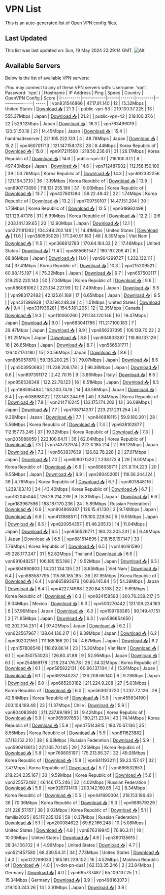 # VPN List

This is an auto-generated list of Open VPN config files.

## Last Updated

This list was last updated on: Sun, 19 May 2024 22:29:14 GMT.
![Alt](https://repobeats.axiom.co/api/embed/186b98318ef1479477931607c1ad7d823f12451f.svg "Repobeats analytics image")

## Available Servers

Below is the list of available VPN servers:

(You may connect to any of these VPN servers with: Username: 'vpn', Password: 'vpn'.)
| Hostname | IP Address | Ping | Speed | Country | OpenVPN Config | Score |
|----------|------------|------|-------|---------|----------------| ----- |
| vpn931546866 | 47.17.91.140 | 12 | 15.32Mbps | United States | [Download 📥](./configs/server_0_US.ovpn) | 21.3 |
| public-vpn-53 | 219.100.37.225 | 13 | 555.37Mbps | Japan | [Download 📥](./configs/server_1_JP.ovpn) | 21.2 |
| public-vpn-42 | 219.100.37.6 | 22 | 529.12Mbps | Japan | [Download 📥](./configs/server_2_JP.ovpn) | 16.3 |
| vpn763496019 | 120.51.50.19 | 21 | 14.45Mbps | Japan | [Download 📥](./configs/server_3_JP.ovpn) | 15.4 |
| handmadeserver | 221.105.222.133 | 4 | 48.78Mbps | Japan | [Download 📥](./configs/server_4_JP.ovpn) | 15.2 |
| vpn460701713 | 121.147.158.173 | 28 | 8.44Mbps | Korea Republic of | [Download 📥](./configs/server_5_KR.ovpn) | 15.0 |
| vpn917211560 | 218.50.236.61 | 31 | 29.17Mbps | Korea Republic of | [Download 📥](./configs/server_6_KR.ovpn) | 14.6 |
| public-vpn-37 | 219.100.37.1 | 8 | 497.40Mbps | Japan | [Download 📥](./configs/server_7_JP.ovpn) | 14.6 |
| vpn712487902 | 112.158.150.100 | 39 | 53.76Mbps | Korea Republic of | [Download 📥](./configs/server_8_KR.ovpn) | 14.3 |
| vpn692332256 | 121.164.37.10 | 36 | 3.19Mbps | Korea Republic of | [Download 📥](./configs/server_9_KR.ovpn) | 13.9 |
| vpn890773690 | 118.131.255.196 | 37 | 9.06Mbps | Korea Republic of | [Download 📥](./configs/server_10_KR.ovpn) | 13.7 |
| vpn427601384 | 59.22.49.42 | 22 | 1.74Mbps | Korea Republic of | [Download 📥](./configs/server_11_KR.ovpn) | 13.2 |
| vpn709750107 | 14.47.151.204 | 30 | 1.75Mbps | Korea Republic of | [Download 📥](./configs/server_12_KR.ovpn) | 12.5 |
| vpn619982498 | 121.129.47.178 | 31 | 6.99Mbps | Korea Republic of | [Download 📥](./configs/server_13_KR.ovpn) | 12.2 |
| 2i6 | 203.141.139.65 | 20 | 13.90Mbps | Japan | [Download 📥](./configs/server_14_JP.ovpn) | 12.1 |
| vpn221181262 | 104.248.202.148 | 1 | 14.41Mbps | United States | [Download 📥](./configs/server_15_US.ovpn) | 11.6 |
| vpn380505029 | 171.240.91.183 | 48 | 8.39Mbps | Viet Nam | [Download 📥](./configs/server_16_VN.ovpn) | 11.5 |
| vpn366812783 | 170.64.164.33 | 2 | 17.46Mbps | United States | [Download 📥](./configs/server_17_US.ovpn) | 11.4 |
| vpn885661547 | 180.197.209.41 | 8 | 88.86Mbps | Japan | [Download 📥](./configs/server_18_JP.ovpn) | 11.0 |
| vpn964299727 | 1.232.132.111 | 34 | 37.41Mbps | Korea Republic of | [Download 📥](./configs/server_19_KR.ovpn) | 10.3 |
| vpn215209521 | 60.98.115.197 | 4 | 75.32Mbps | Japan | [Download 📥](./configs/server_20_JP.ovpn) | 9.7 |
| vpn657503117 | 219.252.220.143 | 50 | 7.04Mbps | Korea Republic of | [Download 📥](./configs/server_21_KR.ovpn) | 9.6 |
| vpn986081062 | 223.134.227.99 | 12 | 7.49Mbps | Japan | [Download 📥](./configs/server_22_JP.ovpn) | 9.5 |
| vpn983172482 | 42.125.61.189 | 17 | 6.65Mbps | Japan | [Download 📥](./configs/server_23_JP.ovpn) | 9.5 |
| vpn431396938 | 173.198.248.39 | 4 | 1.51Mbps | United States | [Download 📥](./configs/server_24_US.ovpn) | 9.4 |
| vpn331936281 | 154.5.181.205 | 12 | 12.35Mbps | Canada | [Download 📥](./configs/server_25_CA.ovpn) | 9.3 |
| vpn110060260 | 211.134.120.146 | 16 | 19.47Mbps | Japan | [Download 📥](./configs/server_26_JP.ovpn) | 9.0 |
| vpn683041786 | 111.217.100.183 | 7 | 29.47Mbps | Japan | [Download 📥](./configs/server_27_JP.ovpn) | 8.9 |
| vpn856237395 | 106.139.70.22 | 2 | 91.25Mbps | Japan | [Download 📥](./configs/server_28_JP.ovpn) | 8.8 |
| vpn934833397 | 118.86.137.129 | 18 | 26.65Mbps | Japan | [Download 📥](./configs/server_29_JP.ovpn) | 8.7 |
| vpn556531771 | 126.107.170.180 | 15 | 20.56Mbps | Japan | [Download 📥](./configs/server_30_JP.ovpn) | 8.6 |
| vpn885057870 | 59.136.200.25 | 3 | 79.07Mbps | Japan | [Download 📥](./configs/server_31_JP.ovpn) | 8.6 |
| vpn503950683 | 111.238.206.178 | 3 | 96.38Mbps | Japan | [Download 📥](./configs/server_32_JP.ovpn) | 8.6 |
| vpn897391172 | 2.42.70.15 | 9 | 3.86Mbps | Italy | [Download 📥](./configs/server_33_IT.ovpn) | 8.6 |
| vpn856538348 | 122.22.78.123 | 16 | 8.51Mbps | Japan | [Download 📥](./configs/server_34_JP.ovpn) | 8.5 |
| vpn198595484 | 153.200.74.16 | 14 | 48.59Mbps | Japan | [Download 📥](./configs/server_35_JP.ovpn) | 8.4 |
| vpn508898022 | 123.143.244.99 | 40 | 3.84Mbps | Korea Republic of | [Download 📥](./configs/server_36_KR.ovpn) | 7.8 |
| vpn214710245 | 133.175.174.202 | 13 | 36.09Mbps | Japan | [Download 📥](./configs/server_37_JP.ovpn) | 7.7 |
| vpn708714337 | 223.217.231.254 | 4 | 9.26Mbps | Japan | [Download 📥](./configs/server_38_JP.ovpn) | 7.7 |
| vpn846818115 | 59.9.180.201 | 28 | 5.56Mbps | Korea Republic of | [Download 📥](./configs/server_39_KR.ovpn) | 7.4 |
| vpn638102877 | 112.157.73.245 | 37 | 19.32Mbps | Korea Republic of | [Download 📥](./configs/server_40_KR.ovpn) | 7.3 |
| vpn203988059 | 222.100.64.11 | 36 | 62.04Mbps | Korea Republic of | [Download 📥](./configs/server_41_KR.ovpn) | 7.3 |
| vpn743732974 | 222.0.185.214 | 2 | 96.12Mbps | Japan | [Download 📥](./configs/server_42_JP.ovpn) | 7.2 |
| vpn563837639 | 126.62.78.228 | 2 | 27.07Mbps | Japan | [Download 📥](./configs/server_43_JP.ovpn) | 7.0 |
| vpn608071520 | 1.238.173.4 | 29 | 9.00Mbps | Korea Republic of | [Download 📥](./configs/server_44_KR.ovpn) | 6.9 |
| vpn686639711 | 211.9.114.223 | 20 | 9.55Mbps | Japan | [Download 📥](./configs/server_45_JP.ovpn) | 6.9 |
| vpn280402051 | 119.56.244.124 | 38 | 4.78Mbps | Korea Republic of | [Download 📥](./configs/server_46_KR.ovpn) | 6.7 |
| vpn803848116 | 1.239.163.110 | 34 | 43.40Mbps | Korea Republic of | [Download 📥](./configs/server_47_KR.ovpn) | 6.7 |
| vpn132045044 | 126.29.214.239 | 9 | 8.31Mbps | Japan | [Download 📥](./configs/server_48_JP.ovpn) | 6.6 |
| vpn183967596 | 188.187.170.236 | 24 | 5.89Mbps | Russian Federation | [Download 📥](./configs/server_49_RU.ovpn) | 6.6 |
| vpn804869387 | 126.15.41.130 | 2 | 9.74Mbps | Japan | [Download 📥](./configs/server_50_JP.ovpn) | 6.6 |
| vpn413988511 | 175.100.229.94 | 5 | 9.55Mbps | Japan | [Download 📥](./configs/server_51_JP.ovpn) | 6.5 |
| vpn820954357 | 61.46.205.13 | 14 | 11.04Mbps | Japan | [Download 📥](./configs/server_52_JP.ovpn) | 6.5 |
| vpn856526771 | 180.23.205.231 | 6 | 6.49Mbps | Japan | [Download 📥](./configs/server_53_JP.ovpn) | 6.5 |
| vpn681514695 | 218.156.197.147 | 33 | 7.76Mbps | Korea Republic of | [Download 📥](./configs/server_54_KR.ovpn) | 6.5 |
| vpn146161590 | 49.228.177.247 | 31 | 52.82Mbps | Thailand | [Download 📥](./configs/server_55_TH.ovpn) | 6.5 |
| vpn681048257 | 106.185.155.166 | 7 | 9.52Mbps | Japan | [Download 📥](./configs/server_56_JP.ovpn) | 6.5 |
| vpn804990803 | 14.231.134.135 | 21 | 8.85Mbps | Viet Nam | [Download 📥](./configs/server_57_VN.ovpn) | 6.4 |
| vpn988587795 | 115.88.185.185 | 36 | 81.95Mbps | Korea Republic of | [Download 📥](./configs/server_58_KR.ovpn) | 6.4 |
| vpn865893676 | 60.96.145.84 | 5 | 54.39Mbps | Japan | [Download 📥](./configs/server_59_JP.ovpn) | 6.4 |
| vpn422774968 | 220.84.3.108 | 22 | 9.69Mbps | Korea Republic of | [Download 📥](./configs/server_60_KR.ovpn) | 6.3 |
| vpn824158593 | 200.76.239.217 | 5 | 9.04Mbps | Mexico | [Download 📥](./configs/server_61_MX.ovpn) | 6.3 |
| vpn500270442 | 121.109.224.163 | 6 | 57.99Mbps | Japan | [Download 📥](./configs/server_62_JP.ovpn) | 6.3 |
| vpn199768385 | 90.149.47.151 | 2 | 71.95Mbps | Japan | [Download 📥](./configs/server_63_JP.ovpn) | 6.3 |
| vpn586854650 | 92.202.104.251 | 4 | 97.42Mbps | Japan | [Download 📥](./configs/server_64_JP.ovpn) | 6.2 |
| vpn622567967 | 138.64.136.217 | 6 | 9.39Mbps | Japan | [Download 📥](./configs/server_65_JP.ovpn) | 6.2 |
| vpn302021551 | 111.168.166.20 | 14 | 4.67Mbps | Japan | [Download 📥](./configs/server_66_JP.ovpn) | 6.2 |
| vpn157808548 | 118.69.86.14 | 23 | 15.30Mbps | Viet Nam | [Download 📥](./configs/server_67_VN.ovpn) | 6.1 |
| vpn350753023 | 126.60.41.88 | 9 | 52.95Mbps | Japan | [Download 📥](./configs/server_68_JP.ovpn) | 6.1 |
| vpn254869178 | 218.234.176.78 | 29 | 34.32Mbps | Korea Republic of | [Download 📥](./configs/server_69_KR.ovpn) | 6.1 |
| vpn585822131 | 60.96.137.104 | 4 | 15.91Mbps | Japan | [Download 📥](./configs/server_70_JP.ovpn) | 6.1 |
| vpn692840237 | 126.208.66.140 | 6 | 9.28Mbps | Japan | [Download 📥](./configs/server_71_JP.ovpn) | 6.0 |
| vpn665203182 | 211.224.9.208 | 27 | 5.03Mbps | Korea Republic of | [Download 📥](./configs/server_72_KR.ovpn) | 6.0 |
| vpn563023720 | 1.232.72.126 | 29 | 42.54Mbps | Korea Republic of | [Download 📥](./configs/server_73_KR.ovpn) | 5.9 |
| vpn455934190 | 200.104.199.49 | 23 | 11.37Mbps | Chile | [Download 📥](./configs/server_74_CL.ovpn) | 5.9 |
| vpn804083940 | 211.237.89.199 | 31 | 9.42Mbps | Korea Republic of | [Download 📥](./configs/server_75_KR.ovpn) | 5.9 |
| vpn965997853 | 180.211.23.14 | 43 | 74.14Mbps | Korea Republic of | [Download 📥](./configs/server_76_KR.ovpn) | 5.9 |
| vpn475143815 | 180.70.67.136 | 35 | 8.55Mbps | Korea Republic of | [Download 📥](./configs/server_77_KR.ovpn) | 5.9 |
| vpn811623882 | 37.113.152.210 | 38 | 8.63Mbps | Russian Federation | [Download 📥](./configs/server_78_RU.ovpn) | 5.9 |
| vpn590418613 | 221.165.70.145 | 29 | 7.25Mbps | Korea Republic of | [Download 📥](./configs/server_79_KR.ovpn) | 5.8 |
| vpn769805197 | 175.213.95.37 | 32 | 49.08Mbps | Korea Republic of | [Download 📥](./configs/server_80_KR.ovpn) | 5.8 |
| vpn841193211 | 59.23.157.47 | 32 | 7.47Mbps | Korea Republic of | [Download 📥](./configs/server_81_KR.ovpn) | 5.7 |
| vpn866532853 | 218.234.235.167 | 30 | 9.59Mbps | Korea Republic of | [Download 📥](./configs/server_82_KR.ovpn) | 5.6 |
| vpn225572492 | 46.146.175.246 | 32 | 4.02Mbps | Russian Federation | [Download 📥](./configs/server_83_RU.ovpn) | 5.6 |
| vpn929731416 | 203.142.160.85 | 42 | 8.34Mbps | Korea Republic of | [Download 📥](./configs/server_84_KR.ovpn) | 5.5 |
| vpn441690004 | 218.153.196.43 | 36 | 70.36Mbps | Korea Republic of | [Download 📥](./configs/server_85_KR.ovpn) | 5.3 |
| vpn989579329 | 211.228.57.157 | 38 | 9.02Mbps | Korea Republic of | [Download 📥](./configs/server_86_KR.ovpn) | 5.1 |
| familia2025 | 85.117.235.136 | 58 | 0.37Mbps | Russian Federation | [Download 📥](./configs/server_87_RU.ovpn) | 5.1 |
| vpn200084622 | 69.62.166.248 | 10 | 5.08Mbps | United States | [Download 📥](./configs/server_88_US.ovpn) | 4.8 |
| vpn876319945 | 76.86.3.11 | 18 | 10.00Mbps | United States | [Download 📥](./configs/server_89_US.ovpn) | 4.8 |
| vpn360135615 | 38.34.106.102 | 4 | 4.99Mbps | United States | [Download 📥](./configs/server_90_US.ovpn) | 4.7 |
| vpn521457580 | 68.230.54.31 | 34 | 7.73Mbps | United States | [Download 📥](./configs/server_91_US.ovpn) | 4.0 |
| vpn122299033 | 185.181.229.102 | 16 | 4.52Mbps | Moldova Republic of | [Download 📥](./configs/server_92_MD.ovpn) | 4.0 |
| v-dot-pn-dus1 | 62.133.35.246 | 3 | 23.04Mbps | Germany | [Download 📥](./configs/server_93_DE.ovpn) | 4.0 |
| vpn695737487 | 65.109.137.25 | 1 | 15.34Mbps | Germany | [Download 📥](./configs/server_94_DE.ovpn) | 3.9 |
| vpn498163073 | 219.103.243.26 | 13 | 3.91Mbps | Japan | [Download 📥](./configs/server_95_JP.ovpn) | 3.8 |
